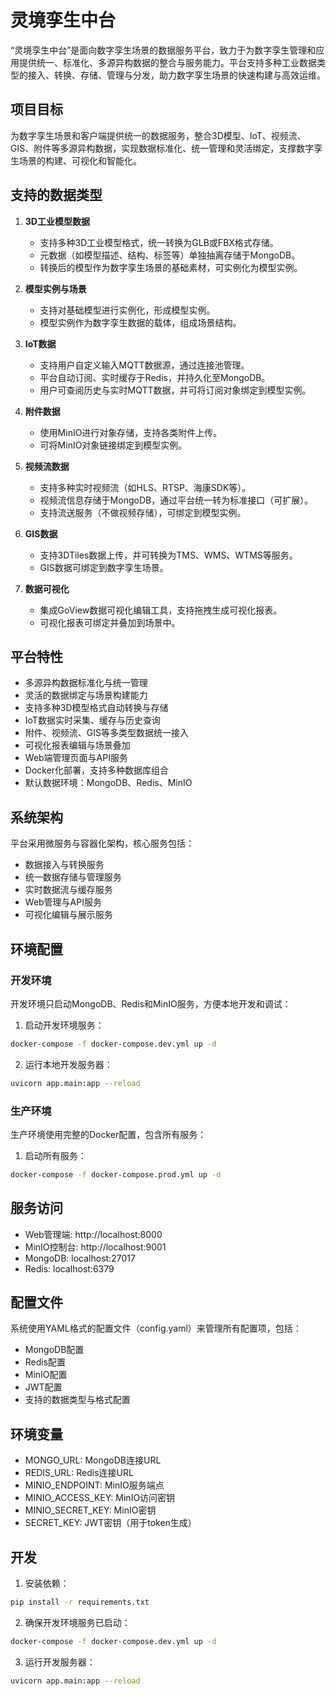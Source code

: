 # 灵境孪生中台

“灵境孪生中台”是面向数字孪生场景的数据服务平台，致力于为数字孪生管理和应用提供统一、标准化、多源异构数据的整合与服务能力。平台支持多种工业数据类型的接入、转换、存储、管理与分发，助力数字孪生场景的快速构建与高效运维。

## 项目目标

为数字孪生场景和客户端提供统一的数据服务，整合3D模型、IoT、视频流、GIS、附件等多源异构数据，实现数据标准化、统一管理和灵活绑定，支撑数字孪生场景的构建、可视化和智能化。

## 支持的数据类型

1. **3D工业模型数据**
   - 支持多种3D工业模型格式，统一转换为GLB或FBX格式存储。
   - 元数据（如模型描述、结构、标签等）单独抽离存储于MongoDB。
   - 转换后的模型作为数字孪生场景的基础素材，可实例化为模型实例。

2. **模型实例与场景**
   - 支持对基础模型进行实例化，形成模型实例。
   - 模型实例作为数字孪生数据的载体，组成场景结构。

3. **IoT数据**
   - 支持用户自定义输入MQTT数据源，通过连接池管理。
   - 平台自动订阅、实时缓存于Redis，并持久化至MongoDB。
   - 用户可查阅历史与实时MQTT数据，并可将订阅对象绑定到模型实例。

4. **附件数据**
   - 使用MinIO进行对象存储，支持各类附件上传。
   - 可将MinIO对象链接绑定到模型实例。

5. **视频流数据**
   - 支持多种实时视频流（如HLS、RTSP、海康SDK等）。
   - 视频流信息存储于MongoDB，通过平台统一转为标准接口（可扩展）。
   - 支持流送服务（不做视频存储），可绑定到模型实例。

6. **GIS数据**
   - 支持3DTiles数据上传，并可转换为TMS、WMS、WTMS等服务。
   - GIS数据可绑定到数字孪生场景。

7. **数据可视化**
   - 集成GoView数据可视化编辑工具，支持拖拽生成可视化报表。
   - 可视化报表可绑定并叠加到场景中。

## 平台特性

- 多源异构数据标准化与统一管理
- 灵活的数据绑定与场景构建能力
- 支持多种3D模型格式自动转换与存储
- IoT数据实时采集、缓存与历史查询
- 附件、视频流、GIS等多类型数据统一接入
- 可视化报表编辑与场景叠加
- Web端管理页面与API服务
- Docker化部署，支持多种数据库组合
- 默认数据环境：MongoDB、Redis、MinIO

## 系统架构

平台采用微服务与容器化架构，核心服务包括：
- 数据接入与转换服务
- 统一数据存储与管理服务
- 实时数据流与缓存服务
- Web管理与API服务
- 可视化编辑与展示服务

## 环境配置

### 开发环境

开发环境只启动MongoDB、Redis和MinIO服务，方便本地开发和调试：

1. 启动开发环境服务：
```bash
docker-compose -f docker-compose.dev.yml up -d
```

2. 运行本地开发服务器：
```bash
uvicorn app.main:app --reload
```

### 生产环境

生产环境使用完整的Docker配置，包含所有服务：

1. 启动所有服务：
```bash
docker-compose -f docker-compose.prod.yml up -d
```

## 服务访问

- Web管理端: http://localhost:8000
- MinIO控制台: http://localhost:9001
- MongoDB: localhost:27017
- Redis: localhost:6379

## 配置文件

系统使用YAML格式的配置文件（config.yaml）来管理所有配置项，包括：

- MongoDB配置
- Redis配置
- MinIO配置
- JWT配置
- 支持的数据类型与格式配置

## 环境变量

- MONGO_URL: MongoDB连接URL
- REDIS_URL: Redis连接URL
- MINIO_ENDPOINT: MinIO服务端点
- MINIO_ACCESS_KEY: MinIO访问密钥
- MINIO_SECRET_KEY: MinIO密钥
- SECRET_KEY: JWT密钥（用于token生成）

## 开发

1. 安装依赖：
```bash
pip install -r requirements.txt
```

2. 确保开发环境服务已启动：
```bash
docker-compose -f docker-compose.dev.yml up -d
```

3. 运行开发服务器：
```bash
uvicorn app.main:app --reload
``` 